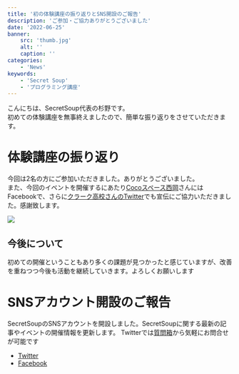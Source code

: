 ```yaml
---
title: '初の体験講座の振り返りとSNS開設のご報告'
description: 'ご参加・ご協力ありがとうございました'
date: '2022-06-25'
banner:
    src: 'thumb.jpg'
    alt: ''
    caption: ''
categories:
    - 'News'
keywords:
    - 'Secret Soup'
    - 'プログラミング講座'
---
```

こんにちは、SecretSoup代表の杉野です。  
初めての体験講座を無事終えましたので、簡単な振り返りをさせていただきます。

# 体験講座の振り返り
今回は2名の方にご参加いただきました。ありがとうございました。  
また、今回のイベントを開催するにあたり[Cocoスペース西岡](https://www.cocospace.biz/)さんにはFacebookで、さらに[クラーク高校さんのTwitter](https://twitter.com/clarksapporo)でも宣伝にご協力いただきました。感謝致します。

![](https://drive.google.com/file/d/1pPp2WTx8gnsUphRSopWGJHSYE63U41y5/view?usp=sharing)

## 今後について
初めての開催ということもあり多くの課題が見つかったと感じていますが、改善を重ねつつ今後も活動を継続していきます。よろしくお願いします

# SNSアカウント開設のご報告
SecretSoupのSNSアカウントを開設しました。SecretSoupに関する最新の記事やイベントの開催情報を更新します。
Twitterでは[質問箱](https://querie.me/user/secretsoup_)から気軽にお問合せが可能です
- [Twitter](https://twitter.com/secretsoup_)
- [Facebook](https://www.facebook.com/secretsoup.org/)